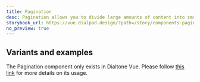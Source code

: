 ```yaml
---
title: Pagination
desc: Pagination allows you to divide large amounts of content into smaller chunks across multiple pages.
storybook_url: https://vue.dialpad.design/?path=/story/components-pagination--default
no_preview: true
---
```


## Variants and examples

The Pagination component only exists in Dialtone Vue. Please follow [this link](https://vue.dialpad.design/?path=/docs/components-pagination--default) for more details on its usage.
